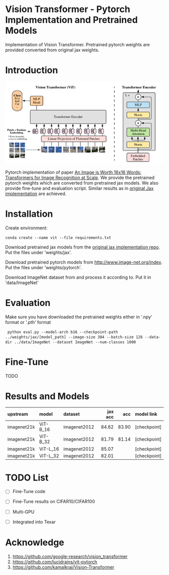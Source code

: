 # Vision Transformer - Pytorch Implementation and Pretrained Models
Implementation of Vision Transformer. Pretrained pytorch weights are provided converted from original jax weights. 


# Introduction

![Figure 1 from paper](examples/figure1.png)

Pytorch implementation of paper [An Image is Worth 16x16 Words: Transformers for Image Recognition at Scale](https://arxiv.org/abs/2010.11929). 
We provide the pretrained pytorch weights which are converted from pretrained jax models.
We also provide fine-tune and evaluation script. 
Similar results as in [original Jax implementation](https://github.com/google-research/vision_transformer) are achieved.


# Installation

Create environment:
```
conda create --name vit --file requirements.txt
```

Download pretrained jax models from the [original jax implementation repo](https://github.com/google-research/vision_transformer). 
Put the files under 'weights/jax'.

Download pretrained pytorch models from http://www.image-net.org/index. Put the files under 'weights/pytorch'.

Download ImageNet dataset from and process it according to. Put it in 'data/ImageNet'

# Evaluation

Make sure you have downloaded the pretrained weights either in '.npy' format or '.pth' format
```
 python eval.py --model-arch b16 --checkpoint-path ../weights/jax/[model_path] --image-size 384 --batch-size 128 --data-dir ../data/ImageNet --dataset ImageNet --num-classes 1000
```


# Fine-Tune
TODO

# Results and Models

| upstream    | model    | dataset      |   jax acc  |   acc   | model link                                                                                                                                                   |
|:------------|:---------|:-------------|-----------:|--------:|:-------------------------------------------------------------------------------------------------------------------------------------------------------|
| imagenet21k | ViT-B_16 | imagenet2012 |     84.62  | 83.90   | [checkpoint] |
| imagenet21k | ViT-B_32 | imagenet2012 |     81.79  | 81.14   | [checkpoint] |
| imagenet21k | ViT-L_16 | imagenet2012 |     85.07  |         | [checkpoint] |
| imagenet21k | ViT-L_32 | imagenet2012 |     82.01  |         | [checkpoint] |


# TODO List
- [ ] Fine-Tune code 
- [ ] Fine-Tune results on CIFAR10/CIFAR100
- [ ] Multi-GPU
- [ ] Integrated into Texar


# Acknowledge
1. https://github.com/google-research/vision_transformer
2. https://github.com/lucidrains/vit-pytorch
3. https://github.com/kamalkraj/Vision-Transformer
